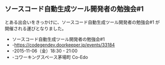 ## ソースコード自動生成ツール開発者の勉強会#1

とある出会いをきっかけに、ソースコード自動生成ツール開発者の勉強会#1 が開催される運びとなりました。
* ソースコード自動生成ツール開発者の勉強会#1
* -https://codegendev.doorkeeper.jp/events/33184
* -2015-11-06（金）18:30 - 21:00 
* -コワーキングスペース茅場町 Co-Edo



